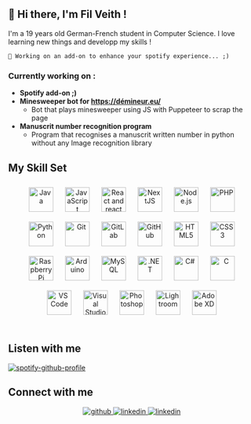 
## **👋** Hi there, I'm Fil Veith !

I'm a 19 years old German-French student in Computer Science. I love learning new things and developp my skills !


```
🚧 Working on an add-on to enhance your spotify experience... ;)
```

### **Currently working on :**
  - **Spotify add-on ;)**
  - **Minesweeper bot for https://démineur.eu/**
      - Bot that plays minesweeper using JS with Puppeteer to scrap the page
  - **Manuscrit number recognition program** 
    - Program that recognises a manuscrit written number in python without any Image recognition library

## **My Skill Set**  
<tr><td valign="top" width="100%">

<div align="center">  

<img style="margin: 10px" src="https://profilinator.rishav.dev/skills-assets/java-original-wordmark.svg" alt="Java" height="50" /> 

<img style="margin: 10px" src="https://profilinator.rishav.dev/skills-assets/javascript-original.svg" alt="JavaScript" height="50" /> 
  
<img style="margin: 10px" src="https://cdn.freebiesupply.com/logos/large/2x/react-1-logo-png-transparent.png" alt="React and react native" height="50" />
  
<img style="margin: 10px" src="https://upload.wikimedia.org/wikipedia/commons/thumb/8/8e/Nextjs-logo.svg/1200px-Nextjs-logo.svg.png" alt="NextJS" height="50" /> 

<img style="margin: 10px" src="https://profilinator.rishav.dev/skills-assets/nodejs-original-wordmark.svg" alt="Node.js" height="50" />  

<img style="margin: 10px" src="https://profilinator.rishav.dev/skills-assets/php-original.svg" alt="PHP" height="50" />

<img style="margin: 10px" src="https://profilinator.rishav.dev/skills-assets/python-original.svg" alt="Python" height="50" />  

<img style="margin: 10px" src="https://profilinator.rishav.dev/skills-assets/git-scm-icon.svg" alt="Git" height="50" />  

<img style="margin: 10px" src="https://profilinator.rishav.dev/skills-assets/gitlab.svg" alt="GitLab" height="50" />  

<img style="margin: 10px" src="https://cdn-icons-png.flaticon.com/512/25/25231.png" alt="GitHub" height="50" />  

<img style="margin: 10px" src="https://profilinator.rishav.dev/skills-assets/html5-original-wordmark.svg" alt="HTML5" height="50" />  

<img style="margin: 10px" src="https://profilinator.rishav.dev/skills-assets/css3-original-wordmark.svg" alt="CSS3" height="50" />  

<img style="margin: 10px" src="https://logo.clearbit.com/raspberrypi.com" alt="Raspberry Pi" height="50" />  

<img style="margin: 10px" src="https://profilinator.rishav.dev/skills-assets/arduino.png" alt="Arduino" height="50" />  


<img style="margin: 10px" src="https://profilinator.rishav.dev/skills-assets/mysql-original-wordmark.svg" alt="MySQL" height="50" />  

<img style="margin: 10px" src="https://profilinator.rishav.dev/skills-assets/dot-net-original-wordmark.svg" alt=".NET" height="50" />  

<img style="margin: 10px" src="https://profilinator.rishav.dev/skills-assets/csharp-original.svg" alt="C#" height="50" />  

<img style="margin: 10px" src="https://profilinator.rishav.dev/skills-assets/c-original.svg" alt="C" height="50" />  

<img style="margin: 10px" src="https://code.visualstudio.com/assets/images/code-stable.png" alt="VS Code" height="50" /> 

<img style="margin: 10px" src="https://www.pikpng.com/pngl/b/216-2164742_visual-studio-2013-logo-visual-studio-logo-png.png" alt="Visual Studio" height="50" /> 

<img style="margin: 10px" src="https://cdn.freelogovectors.net/wp-content/uploads/2021/09/adobe-photoshop-logo-freelogovectors.net_-400x400.png" alt="Photoshop" height="50" />  

<img style="margin: 10px" src="https://profilinator.rishav.dev/skills-assets/lightroom.png" alt="Lightroom" height="50" />  

<img style="margin: 10px" src="https://profilinator.rishav.dev/skills-assets/adobexd.png" alt="Adobe XD" height="50" />  

</div>


<br/>  



## **Listen with me**

[![spotify-github-profile](https://spotify-github-profile.vercel.app/api/view?uid=9i1jsaxyj6m67b0yog91jv09p&cover_image=true&theme=novatorem&bar_color=53b14f&bar_color_cover=true)](https://spotify-github-profile.vercel.app/api/view?uid=9i1jsaxyj6m67b0yog91jv09p&redirect=true)

## **Connect with me**  
<div align="center">
<a href="https://github.com/filveith" target="_blank">
<img src=https://img.shields.io/badge/github-%2324292e.svg?&style=for-the-badge&logo=github&logoColor=white alt=github style="margin-bottom: 5px;" />
</a>
<a href="https://linkedin.com/in/filveith" target="_blank">
<img src=https://img.shields.io/badge/linkedin-%231E77B5.svg?&style=for-the-badge&logo=linkedin&logoColor=white alt=linkedin style="margin-bottom: 5px;" />
</a>
<a href="mailto:fil.veith@gmx.com" target="_blank">
<img src=https://img.shields.io/badge/mail-%231E77B5.svg?&style=for-the-badge&logo=gmail&logoColor=white&color=red alt=linkedin style="margin-bottom: 5px;" />
</a>
</div>
